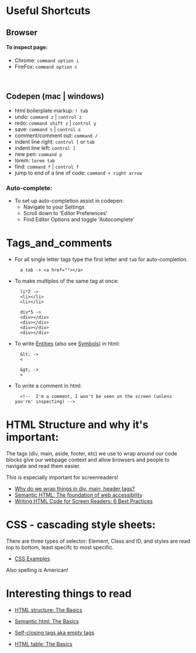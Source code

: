 # Useful Shortcuts

## Browser
#### To inspect page:
- Chrome: `command option i`
- FireFox: `command option c`
<br>

## Codepen (mac | windows)
- html boilerplate markup: `! tab` 
- undo: `command z` | `control z`
- redo: `command shift z` | `control y`
- save: `command s` | `control s`
- comment/comment out: `command /`
- indent line right: `control [` or `tab`
- indent line left: `control ]`
- new pen: `command p`
- lorem: `lorem tab`
- find: `command f` | `control f`
- jump to end of a line of code: `command + right arrow`

### Auto-complete:
- To set up auto-completion assist in codepen: 
    - Navigate to your Settings
    - Scroll down to 'Editor Preferences'
    - Find Editor Options and toggle 'Autocomplete'


# Tags_and_comments
- For all single letter tags type the first letter and `tab` for auto-completion. 

        a tab -> <a href=""></a>

- To make multiples of the same tag at once:

        li*2 -> 
        <li></li>
        <li></li>

        div*5 -> 
        <div></div>
        <div></div>
        <div></div>
        <div></div>

- To write [Entities](https://www.w3schools.com/html/html_entities.asp) (also see [Symbols](https://www.w3schools.com/html/html_symbols.asp)) in html:

        &lt; -> 
        <

        &gt; ->
        >

- To write a comment in html:
        
        <!--  I'm a comment, I won't be seen on the screen (unless you're' inspecting) -->



# HTML Structure and why it's important:

The tags (div, main, aside, footer, etc) we use to wrap around our code blocks give our webpage context and allow browsers and people to navigate and read them easier. 

This is especially important for screenreaders!

- [Why do we wrap things in div, main, header tags?](https://developer.mozilla.org/en-US/docs/Learn/Accessibility/HTML)
- [Semantic HTML: The foundation of web accessibility](https://uxdesign.cc/semantic-html-the-foundation-of-web-accessibility-e5bbecad7c17)
- [Writing HTML Code for Screen Readers: 6 Best Practices](https://medium.com/@OPTASY.com/writing-html-code-for-screen-readers-6-best-practices-bf8f2248318)

# CSS - cascading style sheets:

There are three types of selector: Element, Class and ID, and styles are read top to bottom, least specifc to most specific.
- [CSS Examples](https://www.w3schools.com/css/css_examples.asp)

Also spelling is American!


# Interesting things to read

- [HTML structure: The Basics](https://www.w3schools.com/html/html_intro.asp)

- [Semantic html: The Basics](https://dev.to/thibpat/semantic-html-basics-in-5-minutes-ultralearning-2020-1fm0)

- [Self-closing tags aka empty tags](https://simpledev.io/html/html-self-closing-tags/)

- [HTML table: The Basics](https://www.w3schools.com/tags/tag_table.asp)


